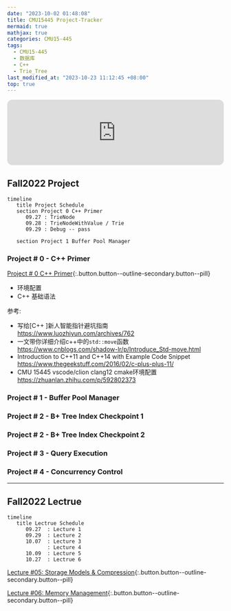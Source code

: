 ```yaml
---
date: "2023-10-02 01:48:08"
title: CMU15445 Project-Tracker
mermaid: true
mathjax: true
categories: CMU15-445
tags:
  - CMU15-445
  - 数据库
  - C++
  - Trie_Tree
last_modified_at: "2023-10-23 11:12:45 +08:00"
top: true
---
```


<iframe style="border-radius:12px" src="https://open.spotify.com/embed/track/5mg3VB3Qh7jcR5kAAC4DSV?utm_source=generator" width="100%" height="152" frameBorder="0" allowfullscreen="" allow="autoplay; clipboard-write; encrypted-media; fullscreen; picture-in-picture" loading="lazy"></iframe>

## Fall2022 Project

```mermaid
timeline
   title Project Schedule
   section Project 0 C++ Primer
      09.27 : TrieNode
      09.28 : TrieNodeWithValue / Trie
      09.29 : Debug -- pass

   section Project 1 Buffer Pool Manager
```

### Project # 0 - C++ Primer

[<i class="fa-solid fa-database"></i> Project # 0 C++ Primer](/cmu15-445/2023/09/27/CMU15445-project-0.html){:.button.button--outline-secondary.button--pill}

- 环境配置
- C++ 基础语法

参考:
 - 写给[C++ ]新人智能指针避坑指南 <https://www.luozhiyun.com/archives/762>
 - 一文带你详细介绍c++中的`std::move`函数 <https://www.cnblogs.com/shadow-lr/p/Introduce_Std-move.html>
 - Introduction to C++11 and C++14 with Example Code Snippet <https://www.thegeekstuff.com/2016/02/c-plus-plus-11/>
 - CMU 15445 vscode/clion clang12 cmake环境配置 <https://zhuanlan.zhihu.com/p/592802373>

### Project # 1 - Buffer Pool Manager

### Project # 2 - B+ Tree Index Checkpoint 1

### Project # 2 - B+ Tree Index Checkpoint 2

### Project # 3 - Query Execution

### Project # 4 - Concurrency Control

------

## Fall2022 Lectrue

```mermaid
timeline
   title Lectrue Schedule
      09.27  : Lecture 1
      09.29  : Lecture 2
      10.07  : Lecture 3
             : Lecture 4
      10.09  : Lecture 5
      10.27  : Lectrue 6
```

[<i class="fa-regular fa-note-sticky"></i> Lecture #05: Storage Models & Compression](/cmu15-445/2023/10/19/Lecture-5-Storage-Models-Compression.html){:.button.button--outline-secondary.button--pill}

[<i class="fa-regular fa-note-sticky"></i> Lecture #06: Memory Management](/cmu15-445/2023/10/23/Lecture-6-Memory-Management.html){:.button.button--outline-secondary.button--pill}